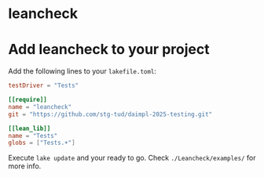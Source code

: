# leancheck

# Add leancheck to your project

Add the following lines to your `lakefile.toml`:

```toml
testDriver = "Tests"

[[require]]
name = "leancheck"
git = "https://github.com/stg-tud/daimpl-2025-testing.git"

[[lean_lib]]
name = "Tests"
globs = ["Tests.+"]
```

Execute `lake update` and your ready to go. Check `./Leancheck/examples/` for more info.
